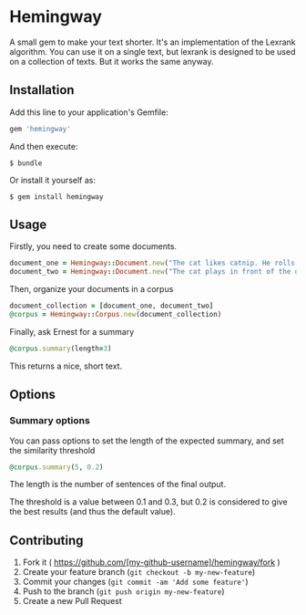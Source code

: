 # Hemingway

A small gem to make your text shorter. It's an implementation of the Lexrank algorithm. You can use it on a single text, but lexrank is designed to be used on a collection of texts. But it works the same anyway.

## Installation

Add this line to your application's Gemfile:

```ruby
gem 'hemingway'
```

And then execute:

    $ bundle

Or install it yourself as:

    $ gem install hemingway

## Usage

Firstly, you need to create some documents.

```ruby
document_one = Hemingway::Document.new("The cat likes catnip. He rolls and rolls")
document_two = Hemingway::Document.new("The cat plays in front of the dog. The dog is placid.")
```

Then, organize your documents in a corpus

```ruby
document_collection = [document_one, document_two]
@corpus = Hemingway::Corpus.new(document_collection)
```

Finally, ask Ernest for a summary
```ruby
@corpus.summary(length=3)
```

This returns a nice, short text.

## Options
### Summary options
You can pass options to set the length of the expected summary, and set the similarity threshold
```ruby
@corpus.summary(5, 0.2)
```
The length is the number of sentences of the final output.

The threshold is a value between 0.1 and 0.3, but 0.2 is considered to give the best results (and thus the default value).

## Contributing

1. Fork it ( https://github.com/[my-github-username]/hemingway/fork )
2. Create your feature branch (`git checkout -b my-new-feature`)
3. Commit your changes (`git commit -am 'Add some feature'`)
4. Push to the branch (`git push origin my-new-feature`)
5. Create a new Pull Request
